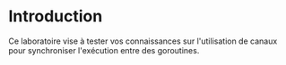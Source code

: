 # Introduction

Ce laboratoire vise à tester vos connaissances sur l'utilisation de canaux pour synchroniser l'exécution entre des goroutines.
